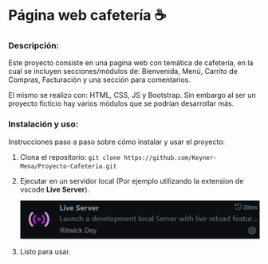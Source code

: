 # Página web cafetería ☕

### Descripción:

Este proyecto consiste en una pagina web con temática de cafetería, en la cual se incluyen secciones/módulos de: Bienvenida, Menú, Carrito de Compras, Facturación y una sección para comentarios.

El mismo se realizo con: HTML, CSS, JS y Bootstrap. Sin embargo al ser un proyecto ficticio hay varios módulos que se podrían desarrollar más.

### Instalación y uso:

Instrucciones paso a paso sobre cómo instalar y usar el proyecto:

1.  Clona el repositorio: `git clone https://github.com/Keyner-Mena/Proyecto-Cafeteria.git`

2.  Ejecutar en un servidor local (Por ejemplo utilizando la extension de vscode **Live Server**).

    ![Extension Live Server](./img/image.png)

3.  Listo para usar.
